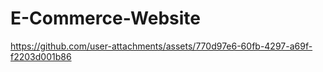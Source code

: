 # E-Commerce-Website
https://github.com/user-attachments/assets/770d97e6-60fb-4297-a69f-f2203d001b86

